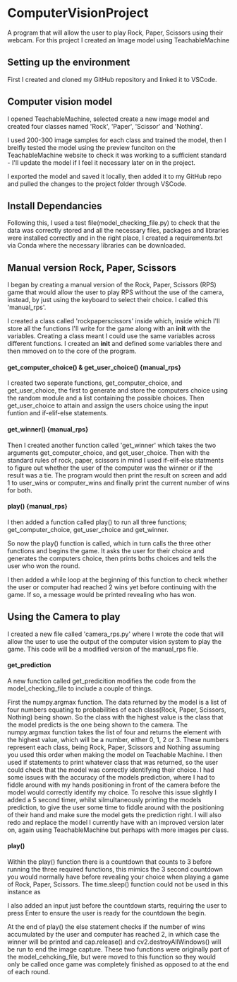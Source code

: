 # ComputerVisionProject

A program that will allow the user to play Rock, Paper, Scissors using their webcam. For this project I created an Image model using TeachableMachine

## Setting up the environment

First I created and cloned my GitHub repository and linked it to VSCode.

## Computer vision model

I opened TeachableMachine, selected create a new image model and created four classes named 'Rock', 'Paper', 'Scissor' and 'Nothing'.

I used 200-300 image samples for each class and trained the model, then I breifly tested the model using the preview funciton on the TeachableMachine website to check it was working to a sufficient standard - I'll update the model if I feel it necessary later on in the project.

I exported the model and saved it locally, then added it to my GitHub repo and pulled the changes to the project folder through VSCode.

## Install Dependancies

Following this, I used a test file(model_checking_file.py) to check that the data was correctly stored and all the necessary files, packages and libraries were installed correctly and in the right place, I created a requirements.txt via Conda where the necessary libraries can be downloaded.

## Manual version Rock, Paper, Scissors

I began by creating a manual version of the Rock, Paper, Scissors (RPS) game that would allow the user to play RPS without the use of the camera, instead, by just using the keyboard to select their choice. I called this 'manual_rps'.

I created a class called 'rockpaperscissors' inside which, inside which I'll store all the functions I'll write for the game along with an __init__ with the variables. Creating a class meant I could use the same variables across different functions. I created an __init__ and defined some variables there and then mmoved on to the core of the program.

#### get_computer_choice() & get_user_choice() {manual_rps}
I created two seperate functions, get_computer_choice, and get_user_choice, the first to generate and store the computers choice using the random module and a list containing the possible choices. Then get_user_choice to attain and assign the users choice using the input funtion and if-elif-else statements.

#### get_winner() {manual_rps}
Then I created another function called 'get_winner' which takes the two arguments get_computer_choice, and get_user_choice. Then with the standard rules of rock, paper, scissors in mind I used if-elif-else statments to figure out whether the user of the computer was the winner or if the result was a tie. The program would then print the result on screen and add 1 to user_wins or computer_wins and finally print the current number of wins for both.

#### play() {manual_rps}
I then added a function called play() to run all three functions; get_computer_choice, get_user_choice and get_winner.

So now the play() function is called, which in turn calls the three other functions and begins the game. It asks the user for their choice and generates the computers choice, then prints boths choices and tells the user who won the round. 

I then added a while loop at the beginning of this function to check whether the user or computer had reached 2 wins yet before continuing with the game. If so, a message would be printed revealing who has won.

## Using the Camera to play

I created a new file called 'camera_rps.py' where I 
wrote the code that will allow the user to use the output of the computer vision system to play the game. This code will be a modified version of the manual_rps file.

#### get_prediction
A new function called get_predicition modifies the code from the model_checking_file to include a couple of things. 

First the numpy.argmax function. The data returned by the model is a list of four numbers equating to probabilities of each class(Rock, Paper, Scissors, Nothing) being shown. So the class with the highest value is the class that the model predicts is the one being shown to the camera. The numpy.argmax function takes the list of four and returns the element with the highest value, which will be a number, either 0, 1, 2 or 3. These numbers represent each class, being Rock, Paper, Scissors and Nothing assuming you used this order when making the model on Teachable Machine. I then used if statements to print whatever class that was returned, so the user could check that the model was correctly identifying their choice. I had some issues with the accuracy of the models prediction, where I had to fiddle around with my hands positioning in front of the camera before the model would correctly identify my choice. To resolve this issue slightly I added a 5 second timer, whilst silmultaneously printing the models prediction, to give the user some time to fiddle around with the positioning of their hand and make sure the model gets the prediction right. I will also redo and replace the model I currently have with an improved version later on, again using TeachableMachine but perhaps with more images per class.

#### play()
Within the play() function there is a countdown that counts to 3 before running the three required functions, this mimics the 3 second countdown you would normally have before revealing your choice when playing a game of Rock, Paper, Scissors. The time.sleep() function could not be used in this instance as 

I also added an input just before the countdown starts, requiring the user to press Enter to ensure the user is ready for the countdown the begin.

At the end of play() the else statement checks if the number of wins accumulated by the user and computer has reached 2, in which case the winner will be printed and cap.release() and cv2.destroyAllWindows() will be run to end the image capture. These two functions were originally part of the model_cehcking_file, but were moved to this function so they would only be called once game was completely finished as opposed to at the end of each round.





